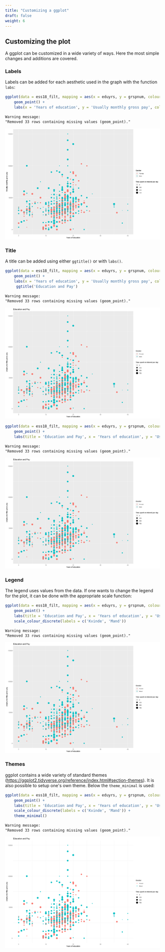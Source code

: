 ```yaml
---
title: "Customizing a ggplot"
draft: false
weight: 6
---
```


## Customizing the plot

A ggplot can be customized in a wide variety of ways. Here the most simple changes and additions are covered.

### Labels

Labels can be added for each aesthetic used in the graph with the function `labs`:


```R
ggplot(data = ess18_filt, mapping = aes(x = eduyrs, y = grspnum, colour = gndr, size = netustm)) +
    geom_point() + 
    labs(x = 'Years of education', y = 'Usually monthly gross pay', colour = 'Gender', size = 'Time spent on internet per day')
```

    Warning message:
    "Removed 33 rows containing missing values (geom_point)."




![png](/output_64_1.png)
    


### Title

A title can be added using either `ggtitle()` or with `labs()`.


```R
ggplot(data = ess18_filt, mapping = aes(x = eduyrs, y = grspnum, colour = gndr, size = netustm)) +
    geom_point() + 
    labs(x = 'Years of education', y = 'Usually monthly gross pay', colour = 'Gender', size = 'Time spent on internet per day') + 
     ggtitle('Education and Pay')
```

    Warning message:
    "Removed 33 rows containing missing values (geom_point)."




![png](/output_66_1.png)
    



```R
ggplot(data = ess18_filt, mapping = aes(x = eduyrs, y = grspnum, colour = gndr, size = netustm)) +
    geom_point() + 
    labs(title = 'Education and Pay', x = 'Years of education', y = 'Usually monthly gross pay', colour = 'Gender', size = 'Time spent on internet per day')
```

    Warning message:
    "Removed 33 rows containing missing values (geom_point)."




![png](/output_67_1.png)
    


### Legend

The legend uses values from the data. If one wants to change the legend for the plot, it can be done with the appropriate scale function:


```R
ggplot(data = ess18_filt, mapping = aes(x = eduyrs, y = grspnum, colour = gndr, size = netustm)) +
    geom_point() + 
    labs(title = 'Education and Pay', x = 'Years of education', y = 'Usually monthly gross pay', colour = 'Gender', size = 'Time spent on internet per day') + 
    scale_colour_discrete(labels = c('Kvinde', 'Mand'))
```

    Warning message:
    "Removed 33 rows containing missing values (geom_point)."




![png](/output_69_1.png)
    


### Themes

ggplot contains a wide variety of standard themes (https://ggplot2.tidyverse.org/reference/index.html#section-themes). It is also possible to setup one's own theme. Below the `theme_minimal` is used:


```R
ggplot(data = ess18_filt, mapping = aes(x = eduyrs, y = grspnum, colour = gndr, size = netustm)) +
    geom_point() + 
    labs(title = 'Education and Pay', x = 'Years of education', y = 'Usually monthly gross pay', colour = 'Gender', size = 'Time spent on internet per day') + 
    scale_colour_discrete(labels = c('Kvinde', 'Mand')) + 
    theme_minimal()
```

    Warning message:
    "Removed 33 rows containing missing values (geom_point)."




![png](/output_71_1.png)